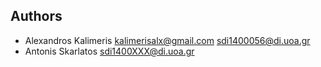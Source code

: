 ## Authors

- Alexandros Kalimeris <kalimerisalx@gmail.com> <sdi1400056@di.uoa.gr>
- Antonis Skarlatos <sdi1400XXX@di.uoa.gr>

